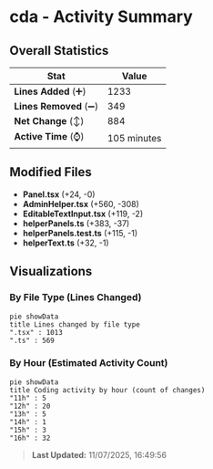 # cda - Activity Summary 

## Overall Statistics

| Stat                   | Value                                                             |
| ---------------------- | ----------------------------------------------------------------- |
| **Lines Added** (➕)   | 1233                                          |
| **Lines Removed** (➖) | 349                                        |
| **Net Change** (↕)    | 884                |
| **Active Time** (⌚)   | 105 minutes |


## Modified Files
- **Panel.tsx** (+24, -0)
- **AdminHelper.tsx** (+560, -308)
- **EditableTextInput.tsx** (+119, -2)
- **helperPanels.ts** (+383, -37)
- **helperPanels.test.ts** (+115, -1)
- **helperText.ts** (+32, -1)

## Visualizations

### By File Type (Lines Changed)

```mermaid
pie showData
title Lines changed by file type
".tsx" : 1013
".ts" : 569
```

### By Hour (Estimated Activity Count)

```mermaid
pie showData
title Coding activity by hour (count of changes)
"11h" : 5
"12h" : 20
"13h" : 5
"14h" : 1
"15h" : 3
"16h" : 32
```


> **Last Updated:** 11/07/2025, 16:49:56